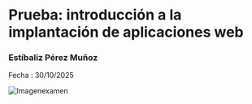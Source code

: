 # Prueba: introducción a la implantación de aplicaciones web
### Estíbaliz Pérez Muñoz
Fecha : 30/10/2025

![Imagenexamen](/images/examen.jpg)
